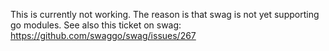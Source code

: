 This is currently not working.
The reason is that swag is not yet supporting go modules.
See also this ticket on swag: https://github.com/swaggo/swag/issues/267
